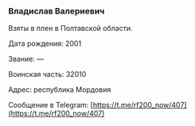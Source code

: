 ### Владислав Валериевич

Взяты в плен в Полтавской области.

Дата рождения: 2001

Звание: —

Воинская часть: 32010

Адрес: республика Мордовия

Сообщение в Telegram: [https://t.me/rf200_now/407](https://t.me/rf200_now/407)
